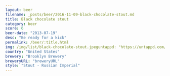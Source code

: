 ```yaml
---
layout: beer
filename: _posts/beer/2016-11-09-black-chocolate-stout.md
title: Black chocolate stout
category: beer
score: 6
beer-date: "2013-07-19"
desc: "Be ready for a kick"
permalink: /beer/:title.html
img: /img/list/black-chocolate-stout.jpeguntappd: "https://untappd.com/b/brooklyn-brewery-black-chocolate-stout/37235"
country: "United States"
brewery: "Brooklyn Brewery"
breweryURL: "breweryURL"
style: "Stout - Russian Imperial"
---
```


